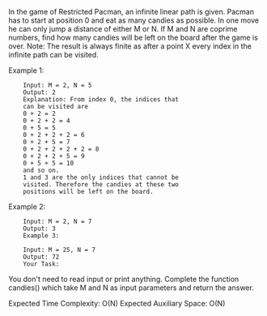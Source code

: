 In the game of Restricted Pacman, an infinite linear path is given. Pacman has to start at position 0 and eat as many candies as possible. In one move he can only jump a distance of either M or N.  If M and N are coprime numbers, find how many candies will be left on the board after the game is over.
Note: The result is always finite as after a point X every index in the infinite path can be visited. 

Example 1:

        Input: M = 2, N = 5
        Output: 2
        Explanation: From index 0, the indices that 
        can be visited are
        0 + 2 = 2
        0 + 2 + 2 = 4
        0 + 5 = 5
        0 + 2 + 2 + 2 = 6
        0 + 2 + 5 = 7
        0 + 2 + 2 + 2 + 2 = 8
        0 + 2 + 2 + 5 = 9
        0 + 5 + 5 = 10
        and so on.
        1 and 3 are the only indices that cannot be 
        visited. Therefore the candies at these two 
        positions will be left on the board. 

Example 2:

        Input: M = 2, N = 7
        Output: 3 
        Example 3:

        Input: M = 25, N = 7
        Output: 72
        Your Task:  
You don't need to read input or print anything. Complete the function candies() which take M and N as input parameters and return the answer.

Expected Time Complexity: O(N)
Expected Auxiliary Space: O(N)